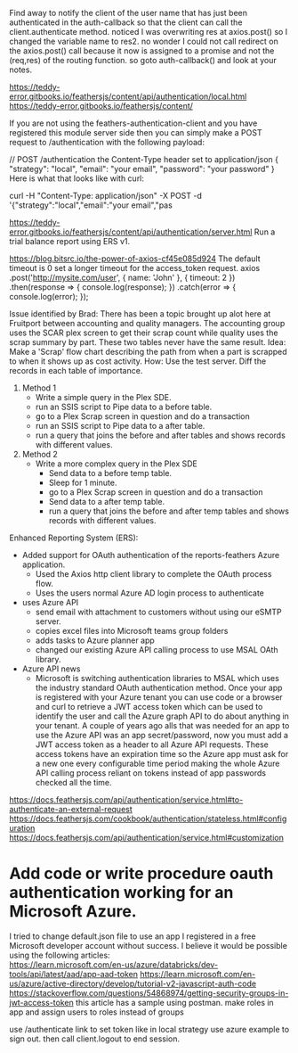 Find away to notify the client of the user name that has just been authenticated in the auth-callback so that the client can call the client.authenticate method.
noticed I was overwriting res at axios.post() so I changed the variable name to res2. no wonder I could not call redirect on the axios.post() call because it now is assigned to a promise and not the (req,res) of the routing function.
so goto auth-callback() and look at your notes.

https://teddy-error.gitbooks.io/feathersjs/content/api/authentication/local.html
https://teddy-error.gitbooks.io/feathersjs/content/

If you are not using the feathers-authentication-client and you have registered this module server side then you can simply make a POST request to /authentication with the following payload:

// POST /authentication the Content-Type header set to application/json
{
  "strategy": "local",
  "email": "your email",
  "password": "your password"
}
Here is what that looks like with curl:

curl -H "Content-Type: application/json" -X POST -d '{"strategy":"local","email":"your email","pas

https://teddy-error.gitbooks.io/feathersjs/content/api/authentication/server.html
Run a trial balance report using ERS v1.

https://blog.bitsrc.io/the-power-of-axios-cf45e085d924
The default timeout is 0 set a longer timeout for the access_token request.
axios
  .post('http://mysite.com/user', { name: 'John' }, { timeout: 2 })
  .then(response => {
     console.log(response);
  })
  .catch(error => {
     console.log(error);
  });

Issue identified by Brad:
There has been a topic brought up alot here at Fruitport between accounting and quality managers. The accounting group uses the SCAR plex screen to get their scrap count while quality uses the scrap summary by part. These two tables never have the same result. 
Idea:
Make a 'Scrap' flow chart describing the path from when a part is scrapped to when it shows up as cost activity.
How:
Use the test server.
Diff the records in each table of importance.
1. Method 1
    + Write a simple query in the Plex SDE. 
    + run an SSIS script to Pipe data to a before table.
    + go to a Plex Scrap screen in question and do a transaction 
    + run an SSIS script to Pipe data to a after table.
    + run a query that joins the before and after tables and shows records with different values. 
2. Method 2
    + Write a more complex query in the Plex SDE 
        + Send data to a before temp table.
        + Sleep for 1 minute.
        + go to a Plex Scrap screen in question and do a transaction 
        + Send data to a after temp table.
        + run a query that joins the before and after temp tables and shows records with different values. 

Enhanced Reporting System (ERS):
- Added support for OAuth authentication of the reports-feathers Azure application.
    + Used the Axios http client library to complete the OAuth process flow.
    + Uses the users normal Azure AD login process to authenticate
- uses Azure API
    + send email with attachment to customers without using our eSMTP server.
    + copies excel files into Microsoft teams group folders
    + adds tasks to Azure planner app
    + changed our existing Azure API calling process to use MSAL OAth library. 
- Azure API news     
    + Microsoft is switching authentication libraries to MSAL which uses the industry standard OAuth authentication method. Once your app is registered with your Azure tenant you can use code or a browser and curl to retrieve a JWT access token which can be used to identify the user and call the Azure graph API to do about anything in your tenant. A couple of years ago alls that was needed for an app to use the Azure API was an app secret/password, now you must add a JWT access token as a header to all Azure API requests. These access tokens have an expiration time so the Azure app must ask for a new one every configurable time period making the whole Azure API calling process reliant on tokens instead of app passwords checked all the time.


https://docs.feathersjs.com/api/authentication/service.html#to-authenticate-an-external-request
https://docs.feathersjs.com/cookbook/authentication/stateless.html#configuration
https://docs.feathersjs.com/api/authentication/service.html#customization

# Add code or write procedure oauth authentication working for an Microsoft Azure.
I tried to change default.json file to use an app I registered in a free Microsoft developer account without success. I believe it would be possible using the following articles:   
https://learn.microsoft.com/en-us/azure/databricks/dev-tools/api/latest/aad/app-aad-token
https://learn.microsoft.com/en-us/azure/active-directory/develop/tutorial-v2-javascript-auth-code
https://stackoverflow.com/questions/54868974/getting-security-groups-in-jwt-access-token
this article has a sample using postman.
make roles in app and assign users to roles instead of groups

use /authenticate link to set token like in local strategy
use azure example to sign out.
then call client.logout to end session.